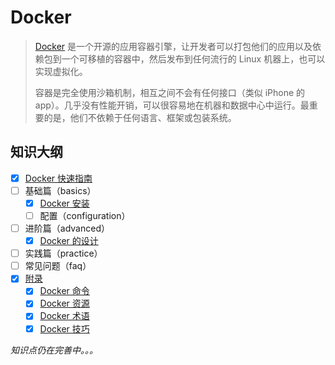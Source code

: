 # Docker

> [Docker](https://www.docker.com/) 是一个开源的应用容器引擎，让开发者可以打包他们的应用以及依赖包到一个可移植的容器中，然后发布到任何流行的 Linux 机器上，也可以实现虚拟化。
>
> 容器是完全使用沙箱机制，相互之间不会有任何接口（类似 iPhone 的 app）。几乎没有性能开销，可以很容易地在机器和数据中心中运行。最重要的是，他们不依赖于任何语言、框架或包装系统。

## 知识大纲

- [x] [Docker 快速指南](docker-quickstart.md)
- [ ] 基础篇（basics）
  - [x] [Docker 安装](basics/docker-install.md)
  - [ ] 配置（configuration）
- [ ] 进阶篇（advanced）
  - [x] [Docker 的设计](advanced/docker-design.md)
- [ ] 实践篇（practice）
- [ ] 常见问题（faq）
- [x] [附录](appendix/README.md)
  - [x] [Docker 命令](appendix/docker-cli.md)
  - [x] [Docker 资源](appendix/docker-resource.md)
  - [x] [Docker 术语](appendix/docker-glossary.md)
  - [x] [Docker 技巧](appendix/docker-recipe.md)

_知识点仍在完善中。。。_
